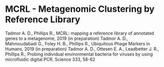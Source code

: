 # MCRL -  Metagenomic Clustering by Reference Library

Tadmor A. D., Phillips R., MCRL: mapping a reference library of annotated genes to a metagenome, 2019 (in preparation)
Tadmor A. D., Mahmoudabadi G., Foley H. B., Phillips R., Ubiquitous Phage Markers in Humans, 2019 (in preparation)
Tadmor A. D., Ottesen E. A., Leadbetter J. R., Phillips R., Probing individual environmental bacteria for viruses by using microfluidic digital PCR. Science 333, 58-62
